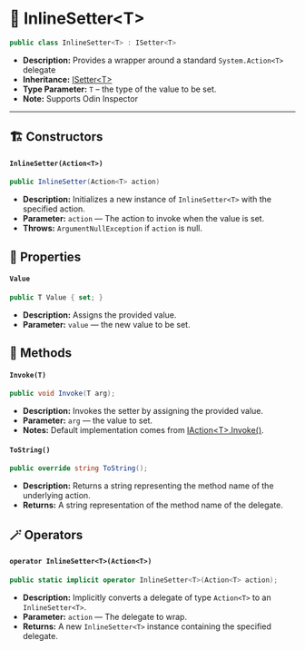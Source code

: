 # 🧩 InlineSetter&lt;T&gt;

```csharp
public class InlineSetter<T> : ISetter<T>
```
- **Description:** Provides a wrapper around a standard `System.Action<T>` delegate
- **Inheritance:** [ISetter&lt;T&gt;](ISetter.md)
- **Type Parameter:** `T` – the type of the value to be set.
- **Note:** Supports Odin Inspector

---

## 🏗️ Constructors

#### `InlineSetter(Action<T>)`

```csharp
public InlineSetter(Action<T> action)
```

- **Description:** Initializes a new instance of `InlineSetter<T>` with the specified action.
- **Parameter:** `action` — The action to invoke when the value is set.
- **Throws:** `ArgumentNullException` if `action` is null.

## 🔑 Properties

#### `Value`

```csharp
public T Value { set; }
```

- **Description:** Assigns the provided value.
- **Parameter:** `value` — the new value to be set.

## 🏹 Methods

#### `Invoke(T)`

```csharp
public void Invoke(T arg);
```

- **Description:** Invokes the setter by assigning the provided value.
- **Parameter:** `arg` — the value to set.
- **Notes:** Default implementation comes from [IAction&lt;T&gt;.Invoke()](../Actions/IAction.md#invoket).

#### `ToString()`

```csharp
public override string ToString();
```

- **Description:** Returns a string representing the method name of the underlying action.
- **Returns:** A string representation of the method name of the delegate.

## 🪄 Operators

#### `operator InlineSetter<T>(Action<T>)`

```csharp
public static implicit operator InlineSetter<T>(Action<T> action);
```

- **Description:** Implicitly converts a delegate of type `Action<T>` to an `InlineSetter<T>`.
- **Parameter:** `action` — The delegate to wrap.
- **Returns:** A new `InlineSetter<T>` instance containing the specified delegate.